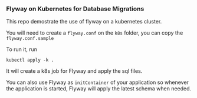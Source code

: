 ### Flyway on Kubernetes for Database Migrations

This repo demostrate the use of flyway on a kubernetes cluster.

You will need to create a `flyway.conf` on the `k8s` folder, you can copy the `flyway.conf.sample`

To run it, run 

```
kubectl apply -k . 
```

It will create a k8s job for Flyway and apply the sql files.   

You can also use Flyway as `initContainer` of your application so whenever the application is started, Flyway will apply the latest schema when needed.   
